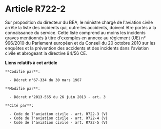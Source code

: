 # Article R722-2

Sur proposition du directeur du BEA, le ministre chargé de l'aviation civile arrête la liste des incidents qui, outre les
accidents, doivent être portés à la connaissance du service. Cette liste comprend au moins les incidents graves mentionnés à
titre d'exemples en annexe au règlement (UE) n° 996/2010 du Parlement européen et du Conseil du 20 octobre 2010 sur les
enquêtes et la prévention des accidents et des incidents dans l'aviation civile et abrogeant la directive 94/56 CE.

**Liens relatifs à cet article**

	**Codifié par**:

	  - Décret n°67-334 du 30 mars 1967

	**Modifié par**:

	  - Décret n°2013-565 du 26 juin 2013 - art. 3

	**Cité par**:

	  - Code de l'aviation civile - art. R722-3 (V)
	  - Code de l'aviation civile - art. R722-4 (V)
	  - Code de l'aviation civile - art. R722-5 (V)
